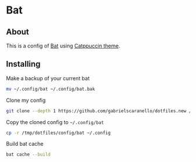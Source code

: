 # Bat

## About

This is a config of [Bat](https://github.com/sharkdp/bat) using [Catppuccin theme](https://github.com/catppuccin/bat).

## Installing

Make a backup of your current bat

```bash
mv ~/.config/bat ~/.config/bat.bak
```

Clone my config

```bash
git clone --depth 1 https://github.com/gabrielscaranello/dotfiles.new /tmp/dotfiles
```

Copy the cloned config to `~/.config/bat`

```bash
cp -r /tmp/dotfiles/config/bat ~/.config
```

Build bat cache

```bash
bat cache --build
```

